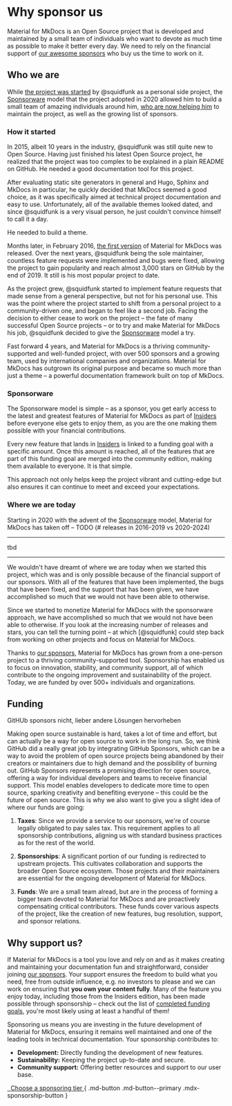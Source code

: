 # Why sponsor us

Material for MkDocs is an Open Source project that is developed and maintained
by a small team of individuals who want to devote as much time as possible to
make it better every day. We need to rely on the financial support of
[our awesome sponsors] who buy us the time to work on it.

  [become a monthly sponsor]: sponsoring-tier.md
  [our awesome sponsors]: our-sponsors.md
  [squidfunk's sponsor profile]: https://github.com/sponsors/squidfunk/

## Who we are

While [the project was started] by @squidfunk as a personal side project, the
[Sponsorware] model that the project adopted in 2020 allowed him to build a
small team of amazing individuals around him, [who are now helping him] to
maintain the project, as well as the growing list of sponsors.

  [the project was started]: #how-it-started
  [sponsorware]: #sponsorware
  [who are now helping him]: #where-we-are-today

### How it started

In 2015, albeit 10 years in the industry, @squidfunk was still quite new to
Open Source. Having just finished his latest Open Source project, he realized
that the project was too complex to be explained in a plain README on GitHub.
He needed a good documentation tool for this project.

After evaluating static site generators in general and Hugo, Sphinx and MkDocs
in particular, he quickly decided that MkDocs seemed a good choice, as it was
specifically aimed at technical project documentation and easy to use.
Unfortunately, all of the available themes looked dated, and since @squidfunk
is a very visual person, he just couldn't convince himself to call it a day.

He needed to build a theme.

Months later, in February 2016, [the first version] of Material for MkDocs was
released. Over the next years, @squidfunk being the sole maintainer, countless
feature requests were implemented and bugs were fixed, allowing the project to
gain popularity and reach almost 3,000 stars on GitHub by the end of 2019. It
still is his most popular project to date.

As the project grew, @squidfunk started to implement feature requests that made
sense from a general perspective, but not for his personal use. This was the
point where the project started to shift from a personal project to a
community-driven one, and began to feel like a second job. Facing the decision
to either cease to work on the project – the fate of many successful Open Source
projects – or to try and make Material for MkDocs his job, @squidfunk decided to
give the [Sponsorware] model a try.

Fast forward 4 years, and Material for MkDocs is a thriving community-supported
and well-funded project, with over 500 sponsors and a growing team, used by
international companies and organizations. Material for MkDocs has outgrown its
original purpose and became so much more than just a theme – a
powerful documentation framework built on top of MkDocs.

  [the first version]: https://github.com/squidfunk/mkdocs-material/releases/tag/0.1.0

### Sponsorware

The Sponsorware model is simple – as a sponsor, you get early access to the
latest and greatest features of Material for MkDocs as part of [Insiders] before
everyone else gets to enjoy them, as you are the one making them possible with
your financial contributions.

Every new feature that lands in [Insiders] is linked to a funding goal with a
specific amount. Once this amount is reached, all of the features that are part
of this funding goal are merged into the community edition, making them
available to everyone. It is that simple.

This approach not only helps keep the project vibrant and cutting-edge but also
ensures it can continue to meet and exceed your expectations.

  [Insiders]: index.md

### Where we are today

Starting in 2020 with the advent of the [Sponsorware] model, Material for MkDocs
has taken off – TODO (# releases in 2016-2019 vs 2020-2024)

---

tbd

---

We wouldn't have dreamt of where we are today when we started this project,
which was and is only possible because of the financial support of our sponsors.
With all of the features that have been implemented, the bugs that have been
fixed, and the support that has been given, we have accomplished so much that
we would not have been able to otherwise.

Since we started to monetize Material for MkDocs with the sponsorware approach,
we have accomplished so much that we would not have been able to otherwise. If
you look at the increasing number of releases and stars, you can tell the
turning point – at which [@squidfunk] could step back from working on other
projects and focus on Material for MkDocs.

Thanks to [our sponsors], Material for MkDocs has grown from a one-person
project to a thriving community-supported tool. Sponsorship has enabled us to
focus on innovation, stability, and community support, all of which contribute
to the ongoing improvement and sustainability of the project. Today, we are
funded by over 500+ individuals and organizations.

  [our sponsors]: our-sponsors.md

## Funding

GitHUb sponsors nicht, lieber andere Lösungen hervorheben

Making open source sustainable is hard, takes a lot of time and effort, but can
actually be a way for open source to work in the long run. So, we think GitHub
did a really great job by integrating GitHub Sponsors, which can be a way to
avoid the problem of open source projects being abandoned by their creators or
maintainers due to high demand and the possibility of burning out. GitHub
Sponsors represents a promising direction for open source, offering a way for
individual developers and teams to receive financial support. This model enables
developers to dedicate more time to open source, sparking creativity and
benefiting everyone – this could be the future of open source. This is why we
also want to give you a slight idea of where our funds are going:

1.  __Taxes__: Since we provide a service to our sponsors, we're of course
    legally obligated to pay sales tax. This requirement applies to all
    sponsorship contributions, aligning us with standard business practices
    as for the rest of the world.

2.  __Sponsorships__: A significant portion of our funding is redirected to
    upstream projects. This cultivates collaboration and supports the broader
    Open Source ecosystem. Those projects and their maintainers are essential
    for the ongoing development of Material for MkDocs.

3.  __Funds__: We are a small team alread, but are in the process of forming a
    bigger team devoted to Material for MkDocs and are proactively compensating
    critical contributors. These funds cover various aspects of the project,
    like the creation of new features, bug resolution, support, and sponsor
    relations.

## Why support us?

If Material for MkDocs is a tool you love and rely on and as it makes creating
and maintaining your documentation fun and straightforward, consider joining
[our sponsors]. Your support ensures the freedom to build what you need, free
from outside influence, e.g. no investors to please and we can work on ensuring
that
__you own your content fully__. Many of the feature you enjoy today, including those
from the Insiders edition, has been made possible through sponsorship – check
out the list of [completed funding goals], you're most likely using at least a
handful of them!

Sponsoring us means you are investing in the future development of
Material for MkDocs, ensuring it remains well maintained and one of the leading
tools in technical documentation. Your sponsorship contributes to:

- __Development:__ Directly funding the development of new features.
- __Sustainability:__ Keeping the project up-to-date and secure.
- __Community support:__ Offering better resources and support to our user base.

[&nbsp; Choose a sponsoring tier <span class="mdx-sponsorship-count" data-mdx-component="sponsorship-count"></span>][sponsoring-tiers]{ .md-button .md-button--primary .mdx-sponsorship-button }

  [sponsoring-tiers]: sponsoring-tiers.md
  [completed funding goals]: benefits.md/#goals-completed
